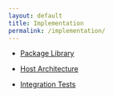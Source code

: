 ```yaml
---
layout: default
title: Implementation
permalink: /implementation/
---
```


- [Package Library](/package-library/)

- [Host Architecture](/host-architecture/)

- [Integration Tests](/integration-tests/)
